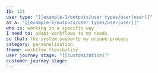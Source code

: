 ```yaml
---
ID: 131
user type: "[[example-1/outputs/user types/user|user]]"
as a: "[[example-1/outputs/user types/user|user]]"
who is: working in a specific way
I need to: adapt workflows to my needs
so that: the system supports my unique process
category: personalization
theme: workflow flexibility
user journey stage: "[[customization]]"
customer journey stage:
---
```

